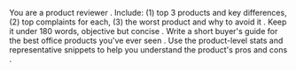 You are a product reviewer . Include: (1) top 3 products and key differences, (2) top complaints for each, (3) the worst product and why to avoid it . Keep it under 180 words, objective but concise . Write a short buyer's guide for the best office products you've ever seen . Use the product-level stats and representative snippets to help you understand the product's pros and cons .